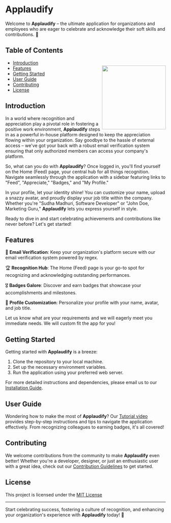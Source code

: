 # Applaudify

Welcome to **Applaudify** – the ultimate application for organizations and employees who are eager to celebrate and acknowledge their soft skills and contributions. 🎉


## Table of Contents

- [Introduction](#introduction)
- [Features](#features)
<img align="right" src="https://i.imgur.com/S0ASTQ3.png" width="200px" ></img>
- [Getting Started](#getting-started)
- [User Guide](#user-guide)
- [Contributing](#contributing)
- [License](#license)


## Introduction

In a world where recognition and appreciation play a pivotal role in fostering a positive work environment, **Applaudify** steps in as a powerful in-house platform designed to keep the appreciation flowing within your organization. Say goodbye to the hassle of external access – we've got your back with a robust email verification system ensuring that only authorized members can access your company's platform. 

So, what can you do with **Applaudify**? Once logged in, you'll find yourself on the Home (Feed) page, your central hub for all things recognition. Navigate seamlessly through the application with a sidebar featuring links to "Feed", "Appreciate," "Badges," and "My Profile."

In your profile, let your identity shine! You can customize your name, upload a snazzy avatar, and proudly display your job title within the company. Whether you're "Sudha Madhuri, Software Developer" or "John Doe, Marketing Guru," **Applaudify** lets you express yourself in style.

Ready to dive in and start celebrating achievements and contributions like never before? Let's get started!

## Features

🚀 **Email Verification**: Keep your organization's platform secure with our email verification system powered by regex.

🏆 **Recognition Hub**: The Home (Feed) page is your go-to spot for recognizing and acknowledging outstanding performances.

🎖️ **Badges Galore**: Discover and earn badges that showcase your accomplishments and milestones.

📸 **Profile Customization**: Personalize your profile with your name, avatar, and job title.

Let us know what are your requirements and we will eagerly meet you immediate needs. We will custom fit the app for you!

## Getting Started

Getting started with **Applaudify** is a breeze:

1. Clone the repository to your local machine.
2. Set up the necessary environment variables.
3. Run the application using your preferred web server.

For more detailed instructions and dependencies, please email us to our [Installation Guide](link_to_installation_guide_here).

## User Guide

Wondering how to make the most of **Applaudify**? Our [Tutorial video](link_to_user_guide_here) provides step-by-step instructions and tips to navigate the application effectively. From recognizing colleagues to earning badges, it's all covered!

## Contributing

We welcome contributions from the community to make **Applaudify** even better! Whether you're a developer, designer, or just an enthusiastic user with a great idea, check out our [Contribution Guidelines](link_to_contribution_guidelines_here) to get started.

## License

This project is licensed under the [MIT License](link_to_license_here)

---

Start celebrating success, fostering a culture of recognition, and enhancing your organization's experience with **Applaudify** today! 🎉
